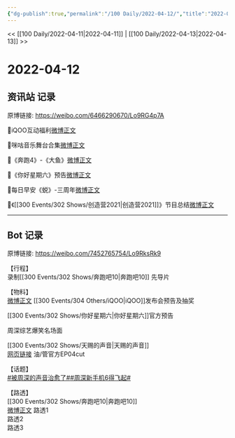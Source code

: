 ```yaml
---
{"dg-publish":true,"permalink":"/100 Daily/2022-04-12/","title":"2022-04-12","created":"2022-11-21T16:36:49.000+08:00","updated":"2023-04-11T12:46:11.985+08:00"}
---
```



<< [[100 Daily/2022-04-11\|2022-04-11]] | [[100 Daily/2022-04-13\|2022-04-13]] >>

# 2022-04-12

## 资讯站 记录

原博链接: https://weibo.com/6466290670/Lo9RG4p7A

🌟iQOO互动福利[微博正文](https://m.weibo.cn/6466290670/4757372260057973)

🌟咪咕音乐舞台合集[微博正文](https://m.weibo.cn/6466290670/4757465067946297)

🌟《奔跑4》-《大鱼》[微博正文](https://m.weibo.cn/6466290670/4757391989544377)

🌟《你好星期六》预告[微博正文](https://m.weibo.cn/6466290670/4757429159988391)

🌟每日早安《蜕》-三周年[微博正文](https://m.weibo.cn/6466290670/4757359442266765)

🌟《[[300 Events/302 Shows/创造营2021\|创造营2021]]》节目总结[微博正文](https://m.weibo.cn/6466290670/4757550815776596)

---
## Bot 记录

原博链接: https://weibo.com/7452765754/Lo9RksRk9

【行程】  
录制[[300 Events/302 Shows/奔跑吧10\|奔跑吧10]] 先导片

【物料】  
[微博正文](https://m.weibo.cn/6960161079/4757369915445465) [[300 Events/304 Others/iQOO\|iQOO]]发布会预告及抽奖

[](https://m.weibo.cn/6456359414/4757418041148437) [[300 Events/302 Shows/你好星期六\|你好星期六]]官方预告

[](https://m.weibo.cn/2591595652/4757449845773492) 周深综艺爆笑名场面

[[300 Events/302 Shows/天赐的声音\|天赐的声音]]  
[网页链接](https://weibo.cn/sinaurl?u=https%3A%2F%2Fyoutu.be%2FGrfewa8EJko) 油/管官方EP04cut

【话题】  
[#被周深的声音治愈了#](https://s.weibo.com/weibo?q=%23%E8%A2%AB%E5%91%A8%E6%B7%B1%E7%9A%84%E5%A3%B0%E9%9F%B3%E6%B2%BB%E6%84%88%E4%BA%86%23)[#周深新手机6得飞起#](https://s.weibo.com/weibo?q=%23%E5%91%A8%E6%B7%B1%E6%96%B0%E6%89%8B%E6%9C%BA6%E5%BE%97%E9%A3%9E%E8%B5%B7%23)

【路透】  
[[300 Events/302 Shows/奔跑吧10\|奔跑吧10]]  
[微博正文](https://m.weibo.cn/3503135563/4757532310504319) 路透1  
[](https://m.weibo.cn/5067169323/4757477163796608) 路透2  
[](https://m.weibo.cn/7709607495/4757499313914727) 路透3

